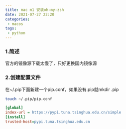 ```yaml
---
title: mac m1 安装oh-my-zsh
date: 2021-07-27 22:20
categories:
 - macos
tags:
 - python
---
```

### 1.简述
官方的镜像源下载太慢了，只好更换国内镜像源

### 2.创建配置文件
在~/.pip下面新建一个pip.conf，如果没有.pip就mkdir .pip
``` bash
touch ~/.pip/pip.conf
```

```ini
[global]
index-url = https://pypi.tuna.tsinghua.edu.cn/simple
[install]
trusted-host=pypi.tuna.tsinghua.edu.cn
```

